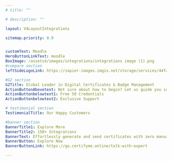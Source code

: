 ```yaml
---
# title: ""

# description: ""

layout: V4LayoutIntegrations

sitemap.priority: 0.9


customText: Moodle
HeroButtonLinkText: moodle
BoxImage: /assets4/images/integrations/integrations image (1).png
#compare section
leftSideLogoLink: https://zapier-images.imgix.net/storage/services/44fa0bc12310172df31ea77f905767c4_10.png?auto=format&ixlib=react-9.8.0&fit=crop&q=50&w=60&h=60&dpr=1

#G2 section
G2Title: Global Leader in Digital Certificates & Badge Management
ActionButtonAbovetext: Not sure about how to begin? Let us guide you in the right direction!
ActionButtonbelowtext1: Free 50 Credentials
ActionButtonbelowtext2: Exclusive Support

# testimonial section
TestimonialTitle: Our Happy Customers   

#banner section
BannerTitle1: Explore More
BannerTitle2: 150+ Integrations
BannerText: Effortlessly generate and send certificates with zero manual intervention using the most advanced digital credential management software of 2023.
BannerButton: Explore Now
BannerButtonLink: https://go.certifyme.online/talk-with-expert

---
```


